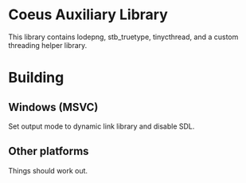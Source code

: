# Coeus Auxiliary Library
This library contains lodepng, stb_truetype, tinycthread, and a custom threading helper library.

# Building

## Windows (MSVC)
Set output mode to dynamic link library and disable SDL.

## Other platforms
Things should work out.